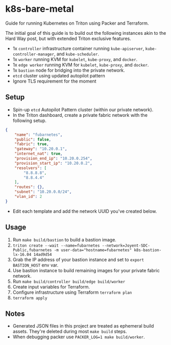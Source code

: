 # k8s-bare-metal

Guide for running Kubernetes on Triton using Packer and Terraform.

The initial goal of this guide is to build out the following instances akin to
the Hard Way post, but with extended Triton exclusive features.

- 1x `controller` infrastructure container running `kube-apiserver`,
  `kube-controller-manager`, and `kube-scheduler`.
- 1x `worker` running KVM for `kubelet`, `kube-proxy`, and `docker`.
- 1x `edge worker` running KVM for `kubelet`, `kube-proxy`, and `docker`.
- 1x `bastion` node for bridging into the private network.
- `etcd` cluster using updated autopilot pattern
- Ignore TLS requirement for the moment

## Setup

* Spin-up `etcd` Autopilot Pattern cluster (within our private network).
* In the Triton dashboard, create a private fabric network with the following setup.

```json
{
    "name": "fubarnetes",
    "public": false,
    "fabric": true,
    "gateway": "10.20.0.1",
    "internet_nat": true,
    "provision_end_ip": "10.20.0.254",
    "provision_start_ip": "10.20.0.2",
    "resolvers": [
        "8.8.8.8",
        "8.8.4.4"
    ],
    "routes": {},
    "subnet": "10.20.0.0/24",
    "vlan_id": 2
}
```
* Edit each template and add the network UUID you've created below.

## Usage

1. Run `make build/bastion` to build a bastion image.
2. `triton create --wait --name=fubarnetes --network=Joyent-SDC-Public,fubarnetes -m user-data="hostname=fubarnetes" k8s-bastion-lx-16.04 14ad9d54`
3. Grab the IP address of your bastion instance and set to `export BASTION_HOST` env var.
4. Use bastion instance to build remaining images for your private fabric network.
5. Run `make build/controller build/edge build/worker`
6. Create input variables for Terraform.
7. Configure infrastructure using Terraform `terraform plan`
8. `terraform apply`

## Notes

- Generated JSON files in this project are treated as ephemeral build
  assets. They're deleted during most `make build` steps.
- When debugging packer use `PACKER_LOG=1 make build/worker`.
